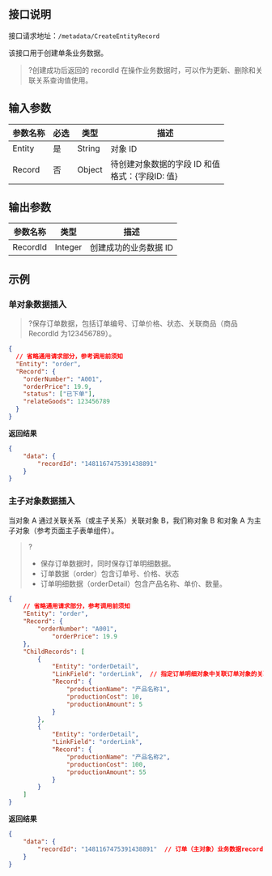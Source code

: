 ## 接口说明

接口请求地址：`/metadata/CreateEntityRecord`

该接口用于创建单条业务数据。

>?创建成功后返回的 recordId 在操作业务数据时，可以作为更新、删除和关联关系查询值使用。

## 输入参数

| 参数名称 | 必选 | 类型   | 描述                                                |
| -------- | ---- | ------ | --------------------------------------------------- |
| Entity   | 是   | String | 对象 ID                                             |
| Record   | 否   | Object | 待创建对象数据的字段 ID 和值<br />格式：{字段ID: 值} |

## 输出参数

| 参数名称 | 类型    | 描述                 |
| -------- | ------- | -------------------- |
| RecordId | Integer | 创建成功的业务数据 ID |

## 示例

### 单对象数据插入

>?保存订单数据，包括订单编号、订单价格、状态、关联商品（商品 RecordId 为123456789）。

```json
{
  // 省略通用请求部分，参考调用前须知
  "Entity": "order",
  "Record": {
    "orderNumber": "A001",
    "orderPrice": 19.9,
    "status": ["已下单"],
    "relateGoods": 123456789
  }
}
```

**返回结果**

```json
{
    "data": {
        "recordId": "1481167475391438891"
    }
}
```



### 主子对象数据插入

当对象 A 通过关联关系（或主子关系）关联对象 B，我们称对象 B 和对象 A 为主子对象（参考页面主子表单组件）。

> ?
> - 保存订单数据时，同时保存订单明细数据。
> - 订单数据（order）包含订单号、价格、状态
> - 订单明细数据（orderDetail）包含产品名称、单价、数量。

```json
{
    // 省略通用请求部分，参考调用前须知
    "Entity": "order",
    "Record": {
        "orderNumber": "A001",
		    "orderPrice": 19.9
    },
    "ChildRecords": [
        {
            "Entity": "orderDetail",
            "LinkField": "orderLink",  // 指定订单明细对象中关联订单对象的关联关系字段
            "Record": {
                "productionName": "产品名称1",
                "productionCost": 10,
                "productionAmount": 5
            }
        },
        {
            "Entity": "orderDetail",
            "LinkField": "orderLink",  
            "Record": {
                "productionName": "产品名称2",
                "productionCost": 100,
                "productionAmount": 55
            }
        }
    ]
}
```

**返回结果**

```json
{
    "data": {
        "recordId": "1481167475391438891"  // 订单（主对象）业务数据recordId
    }
}
```
